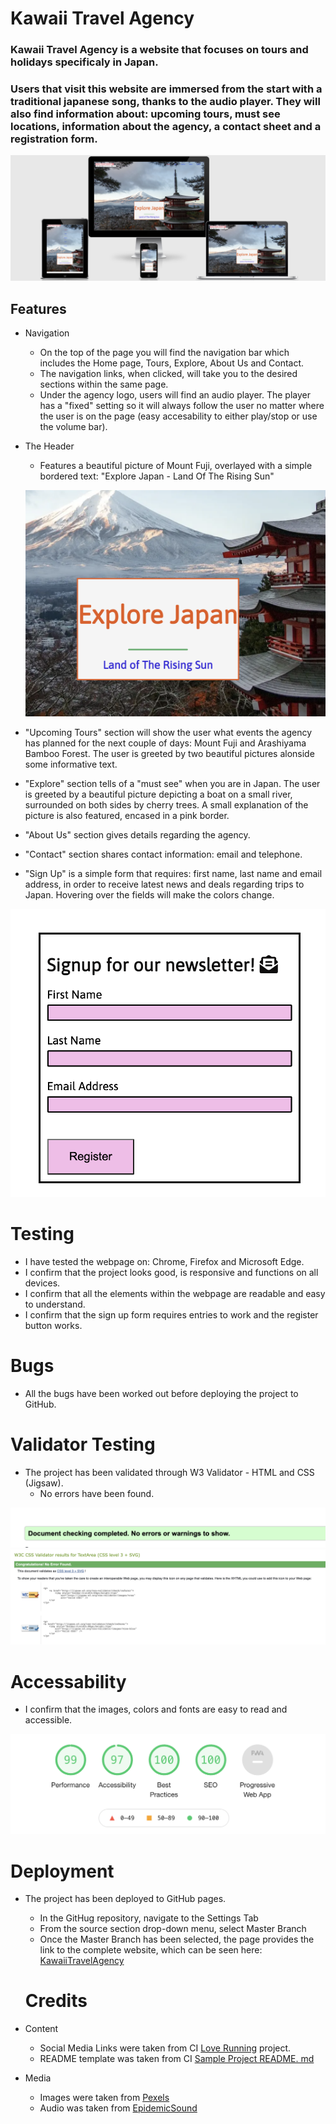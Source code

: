 # Kawaii Travel Agency

### Kawaii Travel Agency is a website that focuses on tours and holidays specificaly in Japan.<p>

### Users that visit this website are immersed from the start with a traditional japanese song, thanks to the audio player. They will also find information about: upcoming tours, must see locations, information about the agency, a contact sheet and a registration form.

![Responsive Image](/assets/images/responsive.png)

## Features

* Navigation
  * On the top of the page you will find the navigation bar which includes the Home page, Tours, Explore, About Us and Contact.
  * The navigation links, when clicked, will take you to the desired sections within the same page.
  * Under the agency logo, users will find an audio player. The player has a "fixed" setting so it will always follow the user no matter where the user is on the page (easy accesability to either play/stop or use the volume bar).




* The Header
  * Features a beautiful picture of Mount Fuji, overlayed with a simple bordered text: "Explore Japan - Land Of The Rising Sun"

  ![Main Image](/assets/images/fuji-md.png)
* "Upcoming Tours" section will show the user what events the agency has planned for the next couple of days: Mount Fuji and Arashiyama Bamboo Forest. The user is greeted by two beautiful pictures alonside some informative text.

* "Explore" section tells of a "must see" when you are in Japan. The user is greeted by a beautiful picture depicting a boat on a small river, surrounded on both sides by cherry trees. A small explanation of the picture is also featured, encased in a pink border.

* "About Us" section gives details regarding the agency.
* "Contact" section shares contact information: email and telephone.
* "Sign Up" is a simple form that requires: first name, last name and email address, in order to receive latest news and deals regarding trips to Japan.
Hovering over the fields will make the colors change.


![Sign Up](/assets/images/signup.png)


# Testing

* I have tested the webpage on: Chrome, Firefox and Microsoft Edge.
* I confirm that the project looks good, is responsive and functions on all devices.
* I confirm that all the elements within the webpage are readable and easy to understand.
* I confirm that the sign up form requires entries to work and the register button works.

# Bugs

* All the bugs have been worked out before deploying the project to GitHub.

# Validator Testing

* The project has been validated through W3 Validator - HTML and CSS (Jigsaw).
  * No errors have been found.

![HTML](/assets/images/html-val.png)
![CSS](/assets/images/css-val.png)


# Accessability
* I confirm that the images, colors and fonts are easy to read and accessible.

![Lighthouse](/assets/images/lighthouse.png)

# Deployment
* The project has been deployed to GitHub pages.
  * In the GitHug repository, navigate to the Settings Tab
  * From the source section drop-down menu, select Master Branch
  * Once the Master Branch has been selected, the page provides the link to the complete website, which can be seen here: [KawaiiTravelAgency](https://eugenrascanu.github.io/kawaiitravel/) 

  # Credits
* Content
  * Social Media Links were taken from CI [Love Running](https://learn.codeinstitute.net/courses/course-v1:CodeInstitute+LR101+2021_T1/courseware/4a07c57382724cfda5834497317f24d5/e6d4cda2bc08458ba94d2092be9bad3a/) project.
  * README template was taken from CI [Sample Project README. md](https://learn.codeinstitute.net/courses/course-v1:CodeInstitute+CSSE_PAGPPF+2021_Q2/courseware/66cf361c769a41d496f5001fae6f9be7/3b5cd5dc8313462aa5975a3c9b9a1a3c/)

* Media
  * Images were taken from [Pexels](https://pexels.com/)
  * Audio was taken from [EpidemicSound](https://epidemicsound.com)